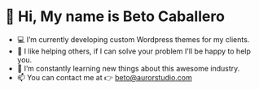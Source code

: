 # 👋 Hi, My name is Beto Caballero
- 💻 I’m currently developing custom Wordpress themes for my clients.
- 🤝 I like helping others, if I can solve your problem I'll be happy to help you.
- 🌱 I’m constantly learning new things about this awesome industry.
- 📫 You can contact me at 👉 beto@aurorstudio.com

